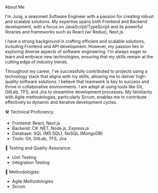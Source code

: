About Me

I'm Juraj, a seasoned Software Engineer with a passion for creating robust and scalable solutions. My expertise spans both Frontend and Backend development, with a focus on JavaScript/TypeScript and its powerful libraries and frameworks such as React (w/ Redux), Next.js.

I have a strong background in crafting efficient and scalable solutions, including Frontend and API development. However, my passion lies in exploring diverse aspects of software engineering. I'm always eager to learn and embrace new technologies, ensuring that my skills remain at the cutting edge of industry trends.

Throughout my career, I've successfully contributed to projects using a technology stack that aligns with my skills, allowing me to deliver high-quality software solutions. I believe that teamwork is key to success and thrive in collaborative environments. I am adept at using tools like Git, GitLab, TFS, and Jira to streamline development processes. My familiarity with Agile methodologies, particularly Scrum, enables me to contribute effectively to dynamic and iterative development cycles.

🛠️ Technical Proficiency:

- Frontend: React, Next.js
- Backend: C# .NET, Node.js, Express.js
- Database: SQL (MS SQL), NoSQL (MongoDB)
- Tools: Git, GitLab, TFS, Jira

🧪 Testing and Quality Assurance:

- Unit Testing
- Integration Testing

🔄 Methodologies:

- Agile Methodologies
- Scrum
